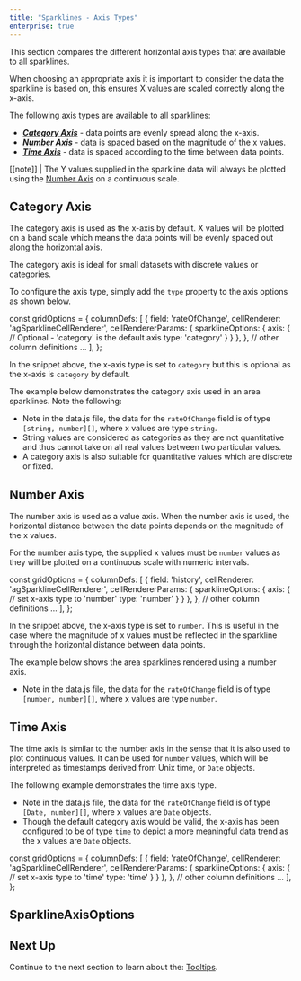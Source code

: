 ```yaml
---
title: "Sparklines - Axis Types"
enterprise: true
---
```


This section compares the different horizontal axis types that are available to all sparklines.

When choosing an appropriate axis it is important to consider the data the sparkline is based on, this ensures X values
are scaled correctly along the x-axis.

The following axis types are available to all sparklines:

- ***[Category Axis](/sparklines-axis-types/#category-axis)*** - data points are evenly spread along the x-axis.
- ***[Number Axis](/sparklines-axis-types/#number-axis)*** - data is spaced based on the magnitude of the x values.
- ***[Time Axis](/sparklines-axis-types/#time-axis)*** - data is spaced according to the time between data points.

[[note]]
| The Y values supplied in the sparkline data will always be plotted using the [Number Axis](/sparklines-axis-types/#number-axis) on a continuous scale.

## Category Axis

The category axis is used as the x-axis by default. X values will be plotted on a band scale which means the data points
will be evenly spaced out along the horizontal axis.

The category axis is ideal for small datasets with discrete values or categories.

To configure the axis type, simply add the `type` property to the axis options as shown below.

<snippet>
const gridOptions = {
    columnDefs: [
        {
            field: 'rateOfChange',
            cellRenderer: 'agSparklineCellRenderer',
            cellRendererParams: {
                sparklineOptions: {
                    axis: {
                        // Optional - 'category' is the default axis
                        type: 'category'
                    }
                }
            },
        },
        // other column definitions ...
    ],
};
</snippet>

In the snippet above, the x-axis type is set to `category` but this is optional as the x-axis is `category` by default.

The example below demonstrates the category axis used in an area sparklines. Note the following:

- Note in the data.js file, the data for the `rateOfChange` field is of type `[string, number][]`, where x values are type `string`.
- String values are considered as categories as they are not quantitative and thus cannot take on all real values between two particular values.
- A category axis is also suitable for quantitative values which are discrete or fixed.

<grid-example title='Sparkline Category Axis' name='sparkline-category-axis' type='generated' options='{ "enterprise": true, "exampleHeight": 585, "modules": ["clientside", "sparklines"] }'></grid-example>

## Number Axis

The number axis is used as a value axis. When the number axis is used, the horizontal distance between the data points depends on the magnitude of the x values.

For the number axis type, the supplied x values must be `number` values as they will be plotted on a continuous scale with numeric intervals.

<snippet>
const gridOptions = {
    columnDefs: [
        {
            field: 'history',
            cellRenderer: 'agSparklineCellRenderer',
            cellRendererParams: {
                sparklineOptions: {
                    axis: {
                        // set x-axis type to 'number'
                        type: 'number'
                    }
                }
            },
        },
        // other column definitions ...
    ],
};
</snippet>

In the snippet above, the x-axis type is set to `number`. This is useful in the case where the magnitude of x values must be reflected in the sparkline through the horizontal distance between data points.

The example below shows the area sparklines rendered using a number axis.

- Note in the data.js file, the data for the `rateOfChange` field is of type `[number, number][]`, where x values are type `number`.

<grid-example title='Sparkline Number Axis' name='sparkline-number-axis' type='generated' options='{ "enterprise": true, "exampleHeight": 585, "modules": ["clientside", "sparklines"] }'></grid-example>

## Time Axis

The time axis is similar to the number axis in the sense that it is also used to plot continuous values. It can be used
for `number` values, which will be interpreted as timestamps derived from Unix time, or `Date` objects.

The following example demonstrates the time axis type.

- Note in the data.js file, the data for the `rateOfChange` field is of type `[Date, number][]`, where x values are `Date` objects.
- Though the default category axis would be valid, the x-axis has been configured to be of type `time` to depict a more meaningful data trend as the х values are `Date` objects.

<snippet>
const gridOptions = {
    columnDefs: [
        {
            field: 'rateOfChange',
            cellRenderer: 'agSparklineCellRenderer',
            cellRendererParams: {
                sparklineOptions: {
                    axis: {
                        // set x-axis type to 'time'
                        type: 'time'
                    }
                }
            },
        },
        // other column definitions ...
    ],
};
</snippet>

<grid-example title='Sparkline Time Axis' name='sparkline-time-axis' type='generated' options='{ "enterprise": true, "exampleHeight": 585, "modules": ["clientside", "sparklines"] }'></grid-example>

## SparklineAxisOptions

<interface-documentation interfaceName='SparklineAxisOptions' ></interface-documentation>

## Next Up

Continue to the next section to learn about the: [Tooltips](/sparklines-tooltips/).
